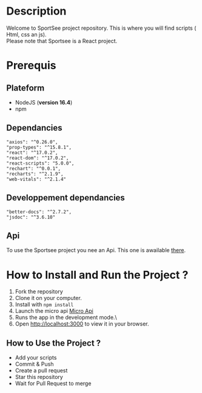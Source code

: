 
# Description

Welcome to SportSee project repository.
This is where you will find scripts ( Html, css an js).  
Please note that Sportsee is a React project.  

# Prerequis

## Plateform
- NodeJS (**version 16.4**)
- npm


## Dependancies
    "axios": "^0.26.0",
    "prop-types": "^15.8.1",
    "react": "^17.0.2",
    "react-dom": "^17.0.2",
    "react-scripts": "5.0.0",
    "rechart": "^0.0.1",
    "recharts": "^2.1.9",
    "web-vitals": "^2.1.4"

## Developpement dependancies 
    "better-docs": "^2.7.2",
    "jsdoc": "^3.6.10"

## Api
To use the Sportsee project you nee an Api.
This one is awailable [there](https://github.com/OpenClassrooms-Student-Center/P9-front-end-dashboard.git).

# How to Install and Run the Project ?
1. Fork the repository
2. Clone it on your computer.
3. Install with `npm install`
4. Launch the micro api [Micro Api](https://github.com/OpenClassrooms-Student-Center/P9-front-end-dashboard.git)
5. Runs the app in the development mode.\
6. Open [http://localhost:3000](http://localhost:3000) to view it in your browser.

## How to Use the Project ?
- Add your scripts
- Commit & Push
- Create a pull request
- Star this repository
- Wait for Pull Request to merge
